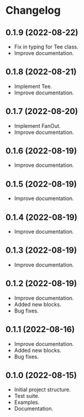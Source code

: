 Changelog
===================================

0.1.9 (2022-08-22)
-------------------

- Fix in typing for Tee class. 
- Improve documentation.


0.1.8 (2022-08-21)
-------------------

- Implement Tee.
- Improve documentation.


0.1.7 (2022-08-20)
-------------------

- Implement FanOut.
- Improve documentation.


0.1.6 (2022-08-19)
-------------------

- Improve documentation.


0.1.5 (2022-08-19)
-------------------

- Improve documentation.


0.1.4 (2022-08-19)
-------------------

- Improve documentation.


0.1.3 (2022-08-19)
-------------------

- Improve documentation.


0.1.2 (2022-08-19)
-------------------

- Improve documentation.
- Added new blocks.
- Bug fixes.


0.1.1 (2022-08-16)
-------------------

- Improve documentation.
- Added new blocks.
- Bug fixes.


0.1.0 (2022-08-15)
-------------------

- Initial project structure.
- Test suite.
- Examples.
- Documentation.
